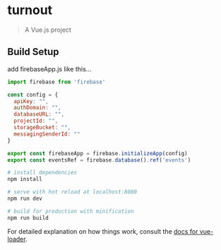# turnout

> A Vue.js project

## Build Setup

add firebaseApp.js like this...
```js
import firebase from 'firebase'

const config = {
  apiKey: "",
  authDomain: "",
  databaseURL: "",
  projectId: "",
  storageBucket: "",
  messagingSenderId: ""
}

export const firebaseApp = firebase.initializeApp(config)
export const eventsRef = firebase.database().ref('events')
```

``` bash
# install dependencies
npm install

# serve with hot reload at localhost:8080
npm run dev

# build for production with minification
npm run build
```

For detailed explanation on how things work, consult the [docs for vue-loader](http://vuejs.github.io/vue-loader).
